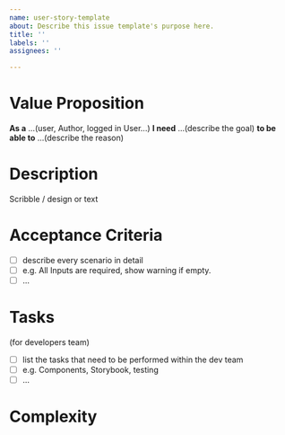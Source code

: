 ```yaml
---
name: user-story-template
about: Describe this issue template's purpose here.
title: ''
labels: ''
assignees: ''

---
```


# Value Proposition

**As a** ...(user, Author, logged in User...)
**I need** ...(describe the goal)
**to be able to** ...(describe the reason)

# Description

Scribble / design or text

# Acceptance Criteria

- [ ] describe every scenario in detail
- [ ] e.g. All Inputs are required, show warning if empty.
- [ ] ...

# Tasks

(for developers team)

- [ ] list the tasks that need to be performed within the dev team
- [ ] e.g. Components, Storybook, testing
- [ ] ...

# Complexity
